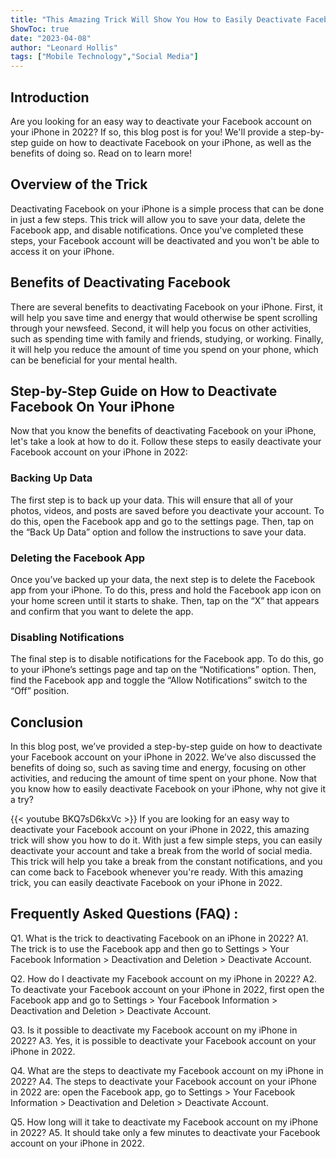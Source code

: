 ```yaml
---
title: "This Amazing Trick Will Show You How to Easily Deactivate Facebook On Your iPhone in 2022!"
ShowToc: true 
date: "2023-04-08"
author: "Leonard Hollis" 
tags: ["Mobile Technology","Social Media"]
---
```

## Introduction

Are you looking for an easy way to deactivate your Facebook account on your iPhone in 2022? If so, this blog post is for you! We'll provide a step-by-step guide on how to deactivate Facebook on your iPhone, as well as the benefits of doing so. Read on to learn more!

## Overview of the Trick

Deactivating Facebook on your iPhone is a simple process that can be done in just a few steps. This trick will allow you to save your data, delete the Facebook app, and disable notifications. Once you've completed these steps, your Facebook account will be deactivated and you won't be able to access it on your iPhone.

## Benefits of Deactivating Facebook

There are several benefits to deactivating Facebook on your iPhone. First, it will help you save time and energy that would otherwise be spent scrolling through your newsfeed. Second, it will help you focus on other activities, such as spending time with family and friends, studying, or working. Finally, it will help you reduce the amount of time you spend on your phone, which can be beneficial for your mental health.

## Step-by-Step Guide on How to Deactivate Facebook On Your iPhone

Now that you know the benefits of deactivating Facebook on your iPhone, let's take a look at how to do it. Follow these steps to easily deactivate your Facebook account on your iPhone in 2022:

### Backing Up Data

The first step is to back up your data. This will ensure that all of your photos, videos, and posts are saved before you deactivate your account. To do this, open the Facebook app and go to the settings page. Then, tap on the “Back Up Data” option and follow the instructions to save your data.

### Deleting the Facebook App

Once you’ve backed up your data, the next step is to delete the Facebook app from your iPhone. To do this, press and hold the Facebook app icon on your home screen until it starts to shake. Then, tap on the “X” that appears and confirm that you want to delete the app.

### Disabling Notifications

The final step is to disable notifications for the Facebook app. To do this, go to your iPhone’s settings page and tap on the “Notifications” option. Then, find the Facebook app and toggle the “Allow Notifications” switch to the “Off” position.

## Conclusion

In this blog post, we’ve provided a step-by-step guide on how to deactivate your Facebook account on your iPhone in 2022. We’ve also discussed the benefits of doing so, such as saving time and energy, focusing on other activities, and reducing the amount of time spent on your phone. Now that you know how to easily deactivate Facebook on your iPhone, why not give it a try?

{{< youtube BKQ7sD6kxVc >}} 
If you are looking for an easy way to deactivate your Facebook account on your iPhone in 2022, this amazing trick will show you how to do it. With just a few simple steps, you can easily deactivate your account and take a break from the world of social media. This trick will help you take a break from the constant notifications, and you can come back to Facebook whenever you're ready. With this amazing trick, you can easily deactivate Facebook on your iPhone in 2022.

## Frequently Asked Questions (FAQ) :
Q1. What is the trick to deactivating Facebook on an iPhone in 2022?
A1. The trick is to use the Facebook app and then go to Settings > Your Facebook Information > Deactivation and Deletion > Deactivate Account.

Q2. How do I deactivate my Facebook account on my iPhone in 2022?
A2. To deactivate your Facebook account on your iPhone in 2022, first open the Facebook app and go to Settings > Your Facebook Information > Deactivation and Deletion > Deactivate Account.

Q3. Is it possible to deactivate my Facebook account on my iPhone in 2022?
A3. Yes, it is possible to deactivate your Facebook account on your iPhone in 2022.

Q4. What are the steps to deactivate my Facebook account on my iPhone in 2022?
A4. The steps to deactivate your Facebook account on your iPhone in 2022 are: open the Facebook app, go to Settings > Your Facebook Information > Deactivation and Deletion > Deactivate Account.

Q5. How long will it take to deactivate my Facebook account on my iPhone in 2022?
A5. It should take only a few minutes to deactivate your Facebook account on your iPhone in 2022.


